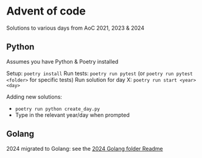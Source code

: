 # Advent of code

Solutions to various days from AoC 2021, 2023 & 2024

## Python 
Assumes you have Python & Poetry installed

Setup: `poetry install`
Run tests: `poetry run pytest` (or `poetry run pytest <folder>` for specific tests)
Run solution for day X: `poetry run start <year> <day>`

Adding new solutions:
* `poetry run python create_day.py`
* Type in the relevant year/day when prompted

## Golang

2024 migrated to Golang: see the [2024 Golang folder Readme](./2024-golang/Readme.md)